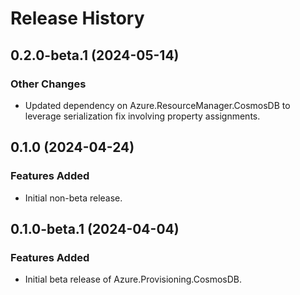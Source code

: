# Release History

## 0.2.0-beta.1 (2024-05-14)

### Other Changes

- Updated dependency on Azure.ResourceManager.CosmosDB to leverage serialization fix involving property assignments.

## 0.1.0 (2024-04-24)

### Features Added

- Initial non-beta release.

## 0.1.0-beta.1 (2024-04-04)

### Features Added

- Initial beta release of Azure.Provisioning.CosmosDB.
